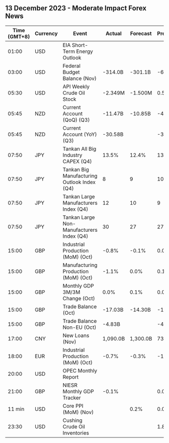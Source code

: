 ## 13 December 2023 - Moderate Impact Forex News

| Time (GMT+8) | Currency | Event | Actual | Forecast | Previous |
|------|----------|-------|--------|----------|----------|
| 01:00 | USD | EIA Short-Term Energy Outlook |  |  |  |
| 03:00 | USD | Federal Budget Balance (Nov) | -314.0B | -301.1B | -67.0B |
| 05:30 | USD | API Weekly Crude Oil Stock | -2.349M | -1.500M | 0.594M |
| 05:45 | NZD | Current Account (QoQ) (Q3) | -11.47B | -10.85B | -4.65B |
| 05:45 | NZD | Current Account (YoY) (Q3) | -30.58B |  | -30.20B |
| 07:50 | JPY | Tankan All Big Industry CAPEX (Q4) | 13.5% | 12.4% | 13.6% |
| 07:50 | JPY | Tankan Big Manufacturing Outlook Index (Q4) | 8 | 9 | 10 |
| 07:50 | JPY | Tankan Large Manufacturers Index (Q4) | 12 | 10 | 9 |
| 07:50 | JPY | Tankan Large Non-Manufacturers Index (Q4) | 30 | 27 | 27 |
| 15:00 | GBP | Industrial Production (MoM) (Oct) | -0.8% | -0.1% | 0.0% |
| 15:00 | GBP | Manufacturing Production (MoM) (Oct) | -1.1% | 0.0% | 0.1% |
| 15:00 | GBP | Monthly GDP 3M/3M Change (Oct) | 0.0% | 0.1% | 0.0% |
| 15:00 | GBP | Trade Balance (Oct) | -17.03B | -14.30B | -14.29B |
| 15:00 | GBP | Trade Balance Non-EU (Oct) | -4.83B |  | -4.45B |
| 17:00 | CNY | New Loans (Nov) | 1,090.0B | 1,300.0B | 738.4B |
| 18:00 | EUR | Industrial Production (MoM) (Oct) | -0.7% | -0.3% | -1.0% |
| 20:00 | USD | OPEC Monthly Report |  |  |  |
| 21:00 | GBP | NIESR Monthly GDP Tracker | -0.1% |  | 0.0% |
| 11 min | USD | Core PPI (MoM) (Nov) |  | 0.2% | 0.0% |
| 23:30 | USD | Cushing Crude Oil Inventories |  |  | 1.829M |
